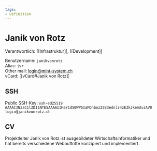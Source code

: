 ```yaml
---
tags:
- Definition
---
```

# Janik von Rotz

Verantwortlich: [[Infrastruktur]], [[Development]]  

Benutzername: `janikvonrotz`\
Alias: `jvr`\
Other mail: login@mint-system.ch\
vCard: [[vCard#Janik von Rotz]]

## SSH

Public SSH-Key: `ssh-ed25519 AAAAC3NzaC1lZDI1NTE5AAAAIIHarIdS0WP5IaFDhboz2583ednlz4zEZkJkemAusAVO login@janikvonrotz.ch`

## CV

Projektleiter Janik von Rotz ist ausgebildeter Wirtschaftsinformatiker und hat bereits verschiedene Webauftritte konzipiert und implementiert. 